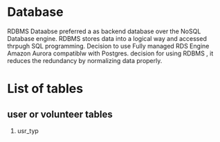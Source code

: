 # Database 
 <p> RDBMS Dataabse preferred a as backend database over the NoSQL Database engine.
 RDBMS stores data into a logical way and accessed thrpugh SQL programming. 
 Decision to use Fully managed RDS Engine Amazon Aurora compatiblw with Postgres.
 decision for using RDBMS , it reduces the redundancy by normalizing data properly. </p>
 
 # List of tables 
 ## user or volunteer tables
 1. usr_typ
 
 
